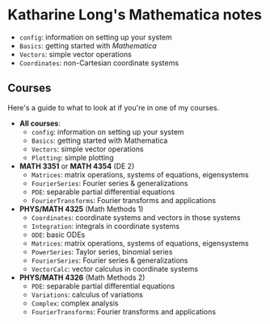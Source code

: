 # Katharine Long's Mathematica notes

- `config`: information on setting up your system
- `Basics`: getting started with _Mathematica_
- `Vectors`: simple vector operations
- `Coordinates`: non-Cartesian coordinate systems

## Courses

Here's a guide to what to look at if you're in one of my courses.

- **All courses**: 
  - `config`: information on setting up your system
  - `Basics`: getting started with Mathematica
  - `Vectors`: simple vector operations
  - `Plotting`: simple plotting
- **MATH 3351** or **MATH 4354** (DE 2)
  - `Matrices`: matrix operations, systems of equations, eigensystems
  - `FourierSeries`: Fourier series & generalizations
  - `PDE`: separable partial differential equations
  - `FourierTransforms`: Fourier transforms and applications
- **PHYS/MATH 4325** (Math Methods 1)
  - `Coordinates`: coordinate systems and vectors in those systems
  - `Integration`: integrals in coordinate systems
  - `ODE`: basic ODEs
  - `Matrices`: matrix operations, systems of equations, eigensystems
  - `PowerSeries`: Taylor series, binomial series
  - `FourierSeries`: Fourier series & generalizations
  - `VectorCalc`: vector calculus in coordinate systems
- **PHYS/MATH 4326** (Math Methods 2)
  - `PDE`: separable partial differential equations
  - `Variations`: calculus of variations
  - `Complex`: complex analysis
  - `FourierTransforms`: Fourier transforms and applications
